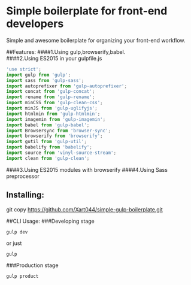 # Simple boilerplate for front-end developers 

Simple and awesome boilerplate for organizing your front-end workflow.  

##Features:
####1.Using gulp,browserify,babel.  
####2.Using ES2015 in your gulpfile.js
```javascript
'use strict';
import gulp from 'gulp';
import sass from 'gulp-sass';
import autoprefixer from 'gulp-autoprefixer';
import concat from 'gulp-concat';
import rename from 'gulp-rename';
import minCSS from 'gulp-clean-css';
import minJS from 'gulp-uglifyjs';
import htmlmin from 'gulp-htmlmin';
import imagemin from 'gulp-imagemin';
import babel from 'gulp-babel';
import Browsersync from 'browser-sync';
import browserify from 'browserify';
import gutil from 'gulp-util';
import babelify from 'babelify';
import source from 'vinyl-source-stream';
import clean from 'gulp-clean';
```
####3.Using ES2015 modules with browserify
####4.Using Sass preprocessor

## Installing:  
git copy https://github.com/Xart044/simple-gulp-boilerplate.git 

##CLI Usage: 
###Developing stage 
```cli
gulp dev
```
or just 
```cli
gulp
```
###Production stage 
```cli
gulp product
```
